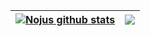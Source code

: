 | <a href="https://github.com/nojussta/github-readme-stats"><img align="center" src="https://github-readme-stats.vercel.app/api?username=nojussta&show_icons=true&include_all_commits=true&theme=vue-dark&hide_border=true&count_private=true" alt="Nojus github stats" /></a> | <a href="https://github.com/nojussta/github-readme-stats"><img align="center" src="https://github-readme-stats.vercel.app/api/top-langs/?username=nojussta&layout=compact&theme=vue-dark&hide_border=true" /></a> |
| ------------- | ------------- |  
<!--
**nojussta/nojussta** is a ✨ _special_ ✨ repository because its `README.md` (this file) appears on your GitHub profile.
[![Top Langs](https://github-readme-stats.vercel.app/api/top-langs/?username=anuraghazra&layout=compact)](https://github.com/anuraghazra/github-readme-stats)
Here are some ideas to get you started:
1

- 🔭 I’m currently working on ...
- 🌱 I’m currently learning ...
- 👯 I’m looking to collaborate on ...
- 🤔 I’m looking for help with ...
- 💬 Ask me about ...
- 📫 How to reach me: ...
- 😄 Pronouns: ...
- ⚡ Fun fact: ...
-->
